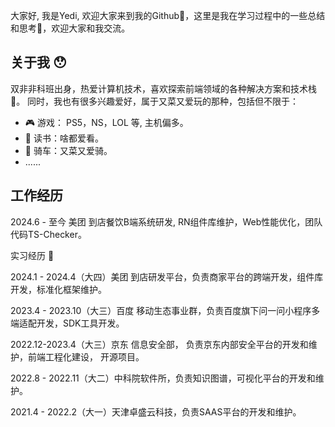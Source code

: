 大家好,  我是Yedi, 欢迎大家来到我的Github🤩，这里是我在学习过程中的一些总结和思考🤔，欢迎大家和我交流。

## 关于我 😯
双非非科班出身，热爱计算机技术，喜欢探索前端领域的各种解决方案和技术栈🚀。
同时，我也有很多兴趣爱好，属于又菜又爱玩的那种，包括但不限于：
- 🎮 游戏： PS5，NS，LOL 等, 主机偏多。
- 📖 读书：啥都爱看。
- 🚴 骑车：又菜又爱骑。
- ......

## 工作经历
2024.6 - 至今  美团 到店餐饮B端系统研发,  RN组件库维护，Web性能优化，团队代码TS-Checker。


实习经历 💼


2024.1 - 2024.4（大四）美团 到店研发平台，负责商家平台的跨端开发，组件库开发，标准化框架维护。


2023.4 - 2023.10（大三）百度  移动生态事业群，负责百度旗下问一问小程序多端适配开发，SDK工具开发。


2022.12-2023.4（大三）京东 信息安全部， 负责京东内部安全平台的开发和维护，前端工程化建设， 开源项目。 


2022.8 - 2022.11（大二）中科院软件所，负责知识图谱，可视化平台的开发和维护。


2021.4 - 2022.2（大一）天津卓盛云科技，负责SAAS平台的开发和维护。
